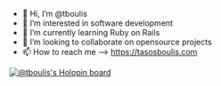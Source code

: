 - 👋 Hi, I’m @tboulis
- 👀 I’m interested in software development
- 🌱 I’m currently learning Ruby on Rails
- 💞️ I’m looking to collaborate on opensource projects
- 📫 How to reach me  --> https://tasosboulis.com

<!---
tboulis/tboulis is a ✨ special ✨ repository because its `README.md` (this file) appears on your GitHub profile.
You can click the Preview link to take a look at your changes.
--->


[![@tboulis's Holopin board](https://holopin.me/tboulis)](https://holopin.io/@tboulis)
